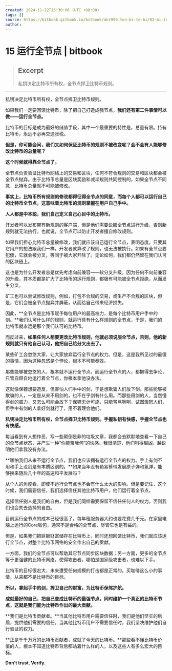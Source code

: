```yaml
---
created: 2024-11-22T15:30:06 (UTC +08:00)
tags: []
source: https://bitbook.gitbook.io/bitbook/ahr999-tun-bi-te-bi/02-bi-te-bi-yu-li-xiang-zhu-yi
author: 
---
```


# 15 运行全节点 | bitbook

> ## Excerpt
> 私钥决定比特币所有权，全节点捍卫比特币规则。

---
私钥决定比特币所有权，全节点捍卫比特币规则。

如果我们一定要回馈比特币，除了把自己打造成强节点，**我们还有第二件事情可以做——运行全节点。**

比特币的目标是成为最好的储值手段，其中一个最重要的特性是，总量有限。持有比特币，永远不必再交通胀税。

**但是，你可能会问，我们又如何保证比特币的规则不被改变呢？会不会有人能够修改比特币的总量呢？**

**这个时候就得靠全节点了。**

全节点负责验证比特币网络上的交易和区块，任何不符合规则的交易和区块都会被全节点抛弃。由于比特币总量是区块奖励和减半规则共同控制的，如果全节点不同意，比特币总量就不可能被修改。

**事实上，比特币所有规则的修改都得征得全节点的同意，而每个人都可以运行自己的比特币全节点，这意味着比特币的规则掌握在用户自己手中。**

**人人都是中本聪，我们自己定义自己心目中的比特币。**

开发者可以发布带有新规则的客户端，但是他们需要说服全节点进行升级，否则新规则就无法执行。也就说，全节点可以防止开发者擅自修改规则。

如果我们担心比特币总量被修改，我们就应该自己运行全节点，表明态度。只要其它用户的想法跟我们一样，开发者就算改了规则，也无法被执行。如果有全节点要犯傻，它就会被分叉，等同于被大家开除了。无论如何，我们都仍然留在我们认可的区块链上。

这也是为什么开发者总是优先考虑向前兼容——软分叉升级，因为任何不向前兼容的升级，其本质都是扩大了比特币的运行规则，都极有可能被全节点拒绝，从而发生分叉。

矿工也可以尝试修改规则，例如，打包不合规的交易，或生产不合规的区块，但是，它们会被全节点抛弃并屏蔽，从而给自己带来经济损失。

因此，**全节点是比特币赋予每位用户的最高权力，是每个比特币用户手中的剑。**我们认可什么样的规则，就运行具有什么样规则的全节点，于是，我们的比特币就永远是那个我们认可的比特币。

而反过来，**如果任何人想要更改比特币规则，他就必须说服全节点，否则，他的新规则就只有他自己认可，他把自己给分叉出去了。**

某些矿工会忽悠大家，让大家放弃运行全节点的权力。但是，这是我所见过的最傻的事情，因为这种忽悠是个悖论，根本不可能奏效。

那些能够被忽悠的人，根本就不运行全节点。而运行全节点的人，都懒得去争论，只管自顾自地运行着全节点，你根本拿他没办法。

这就像保镖想要造反，但害怕人们手中的剑，于是想欺骗人们放下剑。那些能够被欺骗的人，一定是从来不用剑的，也不在乎剑有什么用。而那些用剑的人，当然懂得剑的威力，又怎么可能会放下？保镖无计可施，只能骂骂咧咧，试图激怒人们，但手中有剑的人拿好剑就行了，用不着理会他们。

**私钥决定比特币所有权，全节点捍卫比特币规则。手握私钥有快感，手握全节点也有快感。**

每当看到有人想作恶，写一些颠倒是非的垃圾文章，我都会去默默地查看一下自己的全节点状态，并产生一种“你能奈我何”的快感。我很清楚，他们叫得越凶，越说明他们拿我没有办法。

**哪怕我们从来不运行全节点，我们也应该拥有运行全节点的权力。手上有剑不用和手上没剑是有本质区别的。**如果当年没有勒紧裤带发展原子弹和氢弹，能够换来随后几十年的高速和平发展吗？

从个人的角度看，即使不运行全节点也不会有什么太大的影响。但是要记住，这个时候，我们需要信任，我们选择信任其他比特币用户，他们运行着全节点。

选择信任别人是我们的自由，但是我们同样需要保留不信任任何人的权力，否则我们也会失去选择的自由。

目前运行全节点的成本已经很高了，每年租服务器大约也要花费几千元。在家里电脑上运行的Core钱包，通常不是合格的全节点，尽管它也是有益的。

但是，如果我们把巨额财富储存在比特币上，同时还想回馈比特币，我们就应该运行全节点，对整个比特币网络的安全作出自己的贡献。

一方面，我们的全节点可以帮助其它节点同步区块数据；另一方面，更多的全节点等于更强健的比特币网络，使得攻击者，哪怕是国家级攻击者，也难以下手。

比特币的目标很宏大，未来遭受任何规模的打击都是正常的。买咖啡这么小的事情，从来都不是比特币的目标。

**所以，拿起手中的剑，捍卫自己的财富，为比特币保驾护航。**

**成就最好的自己，把自己变成比特币的最强节点，同时维护一个真正的比特币节点，这就是我们能为比特币作出的最大贡献。**

**我们是比特币贡献者。**当其他比特币用户需要信任时，我们是他们坚实的后盾，提供他们需要的信任。当其他比特币用户不需要信任时，我们坚决维护他们自行验证的权力。

**正是千千万万的比特币贡献者，成就了今天的比特币。**那些看不懂比特币价值的人，根本不知道比特币背后都站着什么样的人，以及这些人有多么宏大的目标。

**Don’t trust. Verify.**
